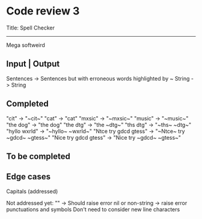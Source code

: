 # Code review 3

Title: Spell Checker

-----------
Mega softweird


## Input | Output
Sentences -> Sentences but with erroneous words highlighted by ~
String -> String

Completed
---------
"cit" -> "~cit~"
"cat" -> "cat"
"mxsic" -> "~mxsic~"
"music" -> "~music~"
"the dog" -> "the dog"
"the dtg" -> "the ~dtg~"
"ths dtg" -> "~ths~ ~dtg~"
"hyllo wxrld" -> "~hyllo~ ~wxrld~"
"Ntce try gdcd gtess" -> "~Ntce~ try ~gdcd~ ~gtess~" 
"Nice try gdcd gtess" -> "Nice try ~gdcd~ ~gtess~" 

To be completed
---------

Edge cases
---------
Capitals (addressed)

Not addressed yet:
"" -> Should raise error
nil or non-string -> raise error
punctuations and symbols
Don't need to consider new line characters

